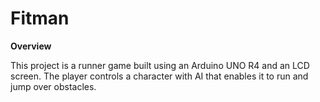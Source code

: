 # Fitman
**Overview**


This project is a runner game built using an Arduino UNO R4 and an LCD screen. The player controls a character with AI that enables it to run and jump over obstacles.
